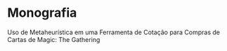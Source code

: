 # Monografia
Uso de Metaheurística em uma Ferramenta de Cotação para Compras de Cartas de Magic: The Gathering
